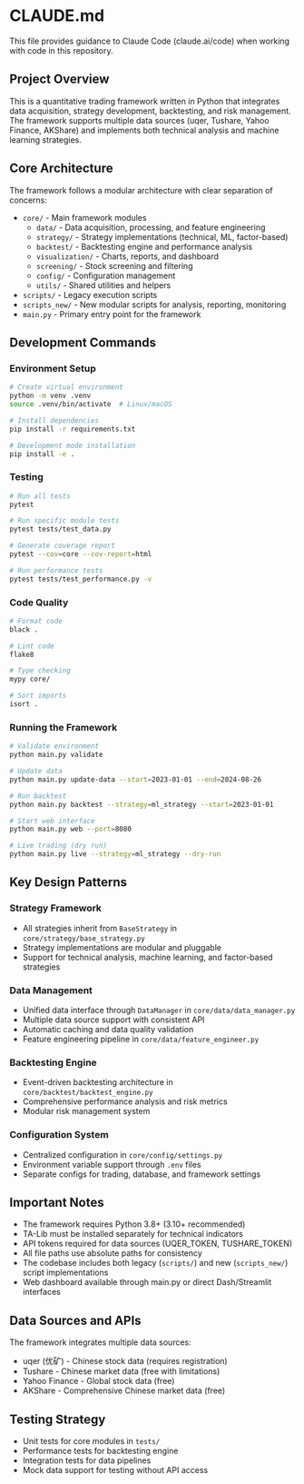 # CLAUDE.md

This file provides guidance to Claude Code (claude.ai/code) when working with code in this repository.

## Project Overview

This is a quantitative trading framework written in Python that integrates data acquisition, strategy development, backtesting, and risk management. The framework supports multiple data sources (uqer, Tushare, Yahoo Finance, AKShare) and implements both technical analysis and machine learning strategies.

## Core Architecture

The framework follows a modular architecture with clear separation of concerns:

- `core/` - Main framework modules
  - `data/` - Data acquisition, processing, and feature engineering
  - `strategy/` - Strategy implementations (technical, ML, factor-based)
  - `backtest/` - Backtesting engine and performance analysis
  - `visualization/` - Charts, reports, and dashboard
  - `screening/` - Stock screening and filtering
  - `config/` - Configuration management
  - `utils/` - Shared utilities and helpers
- `scripts/` - Legacy execution scripts
- `scripts_new/` - New modular scripts for analysis, reporting, monitoring
- `main.py` - Primary entry point for the framework

## Development Commands

### Environment Setup
```bash
# Create virtual environment
python -m venv .venv
source .venv/bin/activate  # Linux/macOS

# Install dependencies
pip install -r requirements.txt

# Development mode installation
pip install -e .
```

### Testing
```bash
# Run all tests
pytest

# Run specific module tests
pytest tests/test_data.py

# Generate coverage report
pytest --cov=core --cov-report=html

# Run performance tests
pytest tests/test_performance.py -v
```

### Code Quality
```bash
# Format code
black .

# Lint code
flake8

# Type checking
mypy core/

# Sort imports
isort .
```

### Running the Framework
```bash
# Validate environment
python main.py validate

# Update data
python main.py update-data --start=2023-01-01 --end=2024-08-26

# Run backtest
python main.py backtest --strategy=ml_strategy --start=2023-01-01

# Start web interface
python main.py web --port=8080

# Live trading (dry run)
python main.py live --strategy=ml_strategy --dry-run
```

## Key Design Patterns

### Strategy Framework
- All strategies inherit from `BaseStrategy` in `core/strategy/base_strategy.py`
- Strategy implementations are modular and pluggable
- Support for technical analysis, machine learning, and factor-based strategies

### Data Management
- Unified data interface through `DataManager` in `core/data/data_manager.py`
- Multiple data source support with consistent API
- Automatic caching and data quality validation
- Feature engineering pipeline in `core/data/feature_engineer.py`

### Backtesting Engine
- Event-driven backtesting architecture in `core/backtest/backtest_engine.py`
- Comprehensive performance analysis and risk metrics
- Modular risk management system

### Configuration System
- Centralized configuration in `core/config/settings.py`
- Environment variable support through `.env` files
- Separate configs for trading, database, and framework settings

## Important Notes

- The framework requires Python 3.8+ (3.10+ recommended)
- TA-Lib must be installed separately for technical indicators
- API tokens required for data sources (UQER_TOKEN, TUSHARE_TOKEN)
- All file paths use absolute paths for consistency
- The codebase includes both legacy (`scripts/`) and new (`scripts_new/`) script implementations
- Web dashboard available through main.py or direct Dash/Streamlit interfaces

## Data Sources and APIs

The framework integrates multiple data sources:
- uqer (优矿) - Chinese stock data (requires registration)
- Tushare - Chinese market data (free with limitations)
- Yahoo Finance - Global stock data (free)
- AKShare - Comprehensive Chinese market data (free)

## Testing Strategy

- Unit tests for core modules in `tests/`
- Performance tests for backtesting engine
- Integration tests for data pipelines
- Mock data support for testing without API access